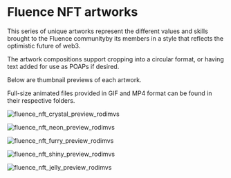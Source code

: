# Fluence NFT artworks

This series of unique artworks represent the different values and skills brought to the Fluence communityby its members in a style that reflects the optimistic future of web3.  

The artwork compositions support cropping into a circular format, or having text added for use as POAPs if desired. 

Below are thumbnail previews of each artwork. 

Full-size animated files provided in GIF and MP4 format can be found in their respective folders.



![fluence_nft_crystal_preview_rodimvs](https://user-images.githubusercontent.com/24501107/157205738-d3c9742f-6828-447c-b2b2-6449c5c08b76.gif)

![fluence_nft_neon_preview_rodimvs](https://user-images.githubusercontent.com/24501107/157206081-6deadd66-3eb1-45ab-a583-0587404bbbd4.gif)

![fluence_nft_furry_preview_rodimvs](https://user-images.githubusercontent.com/24501107/157313738-01c2618c-faa9-4652-89ee-5d0a56413a41.gif)

![fluence_nft_shiny_preview_rodimvs](https://user-images.githubusercontent.com/24501107/157205915-b58e77b5-f037-42d5-9e73-6cceb66d3c54.gif)

![fluence_nft_jelly_preview_rodimvs](https://user-images.githubusercontent.com/24501107/157347926-2fe9b138-2785-4fe0-be0d-d875c275b41b.gif)
